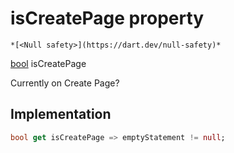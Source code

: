 


# isCreatePage property




    *[<Null safety>](https://dart.dev/null-safety)*




[bool](https://api.flutter.dev/flutter/dart-core/bool-class.html) isCreatePage
  




<p>Currently on Create Page?</p>



## Implementation

```dart
bool get isCreatePage => emptyStatement != null;
```








